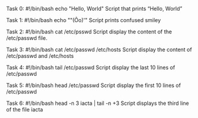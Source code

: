 Task 0:
#!/bin/bash
echo "Hello, World"
Script that prints “Hello, World”

Task 1:
#!/bin/bash
echo "\"(Ôo)'"
Script prints confused smiley

Task 2:
#!/bin/bash
cat /etc/psswd
Script display the content of the /etc/passwd file.

Task 3:
#!/bin/bash
cat /etc/passwd /etc/hosts
Script display the content of /etc/passwd and /etc/hosts

Task 4:
#!/bin/bash
tail /etc/passwd
Script display the last 10 lines of /etc/passwd

Task 5:
#!/bin/bash
head /etc/passwd
Script display the first 10 lines of /etc/passwd

Task 6:
#!/bin/bash
head -n 3 iacta | tail -n +3
Script displays the third line of the file iacta